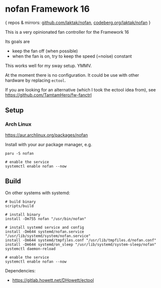 
# nofan Framework 16

{ repos & mirrors: [github.com/laktak/nofan](https://github.com/laktak/nofan/), [codeberg.org/laktak/nofan](https://codeberg.org/laktak/nofan) }

This is a very opinionated fan controller for the Framework 16

Its goals are

- keep the fan off (when possible)
- when the fan is on, try to keep the speed (=noise) constant

This works well for my sway setup. YMMV.

At the moment there is no configuration. It could be use with other hardware by replacing `ectool`.

If you are looking for an alternative (which I took the ectool idea from), see https://github.com/TamtamHero/fw-fanctrl

## Setup

### Arch Linux

https://aur.archlinux.org/packages/nofan

Install with your aur package manager, e.g.

```
paru -S nofan

# enable the service
systemctl enable nofan --now
```

## Build

On other systems with systemd:

```
# build binary
scripts/build

# install binary
install -Dm755 nofan "/usr/bin/nofan"

# install systemd service and config
install -Dm644 systemd/nofan.service "/usr/lib/systemd/system/nofan.service"
install -Dm644 systemd/tmpfiles.conf "/usr/lib/tmpfiles.d/nofan.conf"
install -Dm644 systemd/on_sleep "/usr/lib/systemd/system-sleep/nofan"
systemctl daemon-reload

# enable the service
systemctl enable nofan --now
```

Dependencies:
- https://gitlab.howett.net/DHowett/ectool
